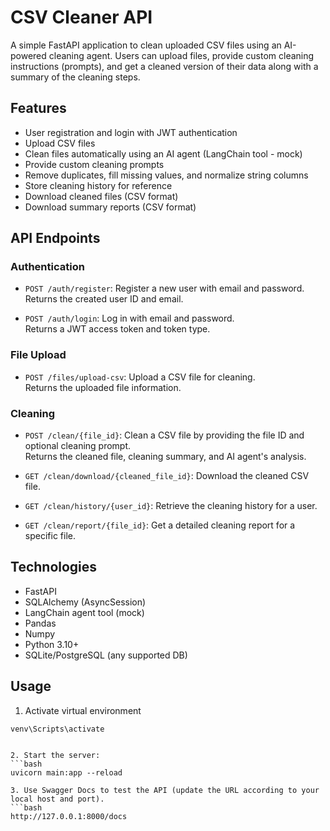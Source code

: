 # CSV Cleaner API

A simple FastAPI application to clean uploaded CSV files using an AI-powered cleaning agent. Users can upload files, provide custom cleaning instructions (prompts), and get a cleaned version of their data along with a summary of the cleaning steps.

## Features

- User registration and login with JWT authentication
- Upload CSV files
- Clean files automatically using an AI agent (LangChain tool - mock)
- Provide custom cleaning prompts
- Remove duplicates, fill missing values, and normalize string columns
- Store cleaning history for reference
- Download cleaned files (CSV format)
- Download summary reports (CSV format)

## API Endpoints

### Authentication
- `POST /auth/register`: Register a new user with email and password.  
  Returns the created user ID and email.  

- `POST /auth/login`: Log in with email and password.  
  Returns a JWT access token and token type.  

### File Upload
- `POST /files/upload-csv`: Upload a CSV file for cleaning.  
  Returns the uploaded file information.  

### Cleaning
- `POST /clean/{file_id}`: Clean a CSV file by providing the file ID and optional cleaning prompt.  
  Returns the cleaned file, cleaning summary, and AI agent's analysis.  

- `GET /clean/download/{cleaned_file_id}`: Download the cleaned CSV file.  

- `GET /clean/history/{user_id}`: Retrieve the cleaning history for a user.  

- `GET /clean/report/{file_id}`: Get a detailed cleaning report for a specific file.  

## Technologies

- FastAPI
- SQLAlchemy (AsyncSession)
- LangChain agent tool (mock)
- Pandas
- Numpy
- Python 3.10+
- SQLite/PostgreSQL (any supported DB)

## Usage

1. Activate virtual environment
```bash.
venv\Scripts\activate


2. Start the server:
```bash
uvicorn main:app --reload

3. Use Swagger Docs to test the API (update the URL according to your local host and port).
```bash
http://127.0.0.1:8000/docs

